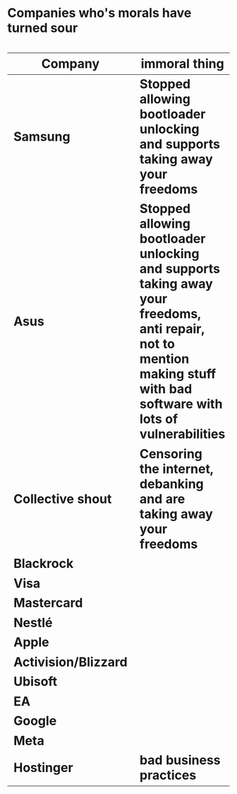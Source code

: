 <h1>Companies who's morals have turned sour<h1>

| Company | immoral thing | proof |
|---------|---------------|-------|
| Samsung | Stopped allowing bootloader unlocking and supports taking away your freedoms | https://xdaforums.com/t/bootloader-unlocking-option-removed-from-one-ui-8-0.4751904/ |
| Asus    | Stopped allowing bootloader unlocking and supports taking away your freedoms, anti repair, not to mention making stuff with bad software with lots of vulnerabilities | ![Local Image](image_2025-08-17_194926250.png) |
| Collective shout | Censoring the internet, debanking and are taking away your freedoms | [self incrimination lmao](https://www.collectiveshout.org/) |
| Blackrock |
| Visa |
| Mastercard |
| Nestlé |
| Apple |
| Activision/Blizzard |
| Ubisoft |
| EA |
| Google |
| Meta |
| Hostinger | bad business practices | https://www.youtube.com/watch?v=Jvi5TORux7g |